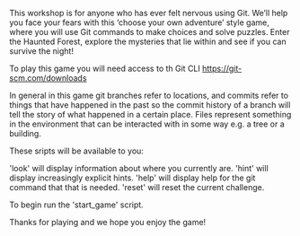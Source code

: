 This workshop is for anyone who has ever felt nervous using Git. We’ll help you face your fears with this ‘choose your own adventure’ style game, where you will use Git commands to make choices and solve puzzles. Enter the Haunted Forest, explore the mysteries that lie within and see if you can survive the night!

To play this game you will need access to th Git CLI https://git-scm.com/downloads

In general in this game git branches refer to locations, and commits refer to things that have happened in the past so the commit history of a branch will tell the story of what happened in a certain place. Files represent something in the environment that can be interacted with in some way e.g. a tree or a building.

These sripts will be available to you:

'look' will display information about where you currently are.
'hint' will display increasingly explicit hints.
'help' will display help for the git command that that is needed.
'reset' will reset the current challenge.

To begin run the 'start_game' script.

Thanks for playing and we hope you enjoy the game!
